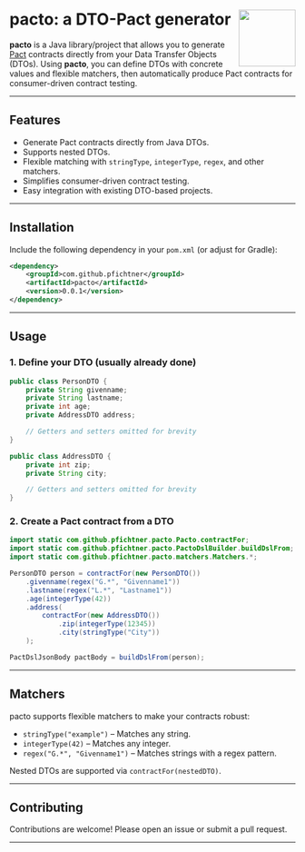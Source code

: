 # <img src="https://pfichtner.github.io/pacto/pacto.jpg" align="right" width="100">pacto: a DTO-Pact generator

**pacto** is a Java library/project that allows you to generate [Pact](https://docs.pact.io/) contracts directly from your Data Transfer Objects (DTOs). Using **pacto**, you can define DTOs with concrete values and flexible matchers, then automatically produce Pact contracts for consumer-driven contract testing.

---

## Features

- Generate Pact contracts directly from Java DTOs.
- Supports nested DTOs.
- Flexible matching with `stringType`, `integerType`, `regex`, and other matchers.
- Simplifies consumer-driven contract testing.
- Easy integration with existing DTO-based projects.

---

## Installation

Include the following dependency in your `pom.xml` (or adjust for Gradle):

```xml
<dependency>
    <groupId>com.github.pfichtner</groupId>
    <artifactId>pacto</artifactId>
    <version>0.0.1</version>
</dependency>
```

---

## Usage

### 1. Define your DTO (usually already done)

```java
public class PersonDTO {
    private String givenname;
    private String lastname;
    private int age;
    private AddressDTO address;

    // Getters and setters omitted for brevity
}

public class AddressDTO {
    private int zip;
    private String city;

    // Getters and setters omitted for brevity
}
```

### 2. Create a Pact contract from a DTO

```java
import static com.github.pfichtner.pacto.Pacto.contractFor;
import static com.github.pfichtner.pacto.PactoDslBuilder.buildDslFrom;
import static com.github.pfichtner.pacto.matchers.Matchers.*;

PersonDTO person = contractFor(new PersonDTO())
    .givenname(regex("G.*", "Givenname1"))
    .lastname(regex("L.*", "Lastname1"))
    .age(integerType(42))
    .address(
        contractFor(new AddressDTO())
            .zip(integerType(12345))
            .city(stringType("City"))
    );

PactDslJsonBody pactBody = buildDslFrom(person);
```

---

## Matchers

pacto supports flexible matchers to make your contracts robust:

- `stringType("example")` – Matches any string.
- `integerType(42)` – Matches any integer.
- `regex("G.*", "Givenname1")` – Matches strings with a regex pattern.

Nested DTOs are supported via `contractFor(nestedDTO)`.

---

## Contributing

Contributions are welcome! Please open an issue or submit a pull request.

---

